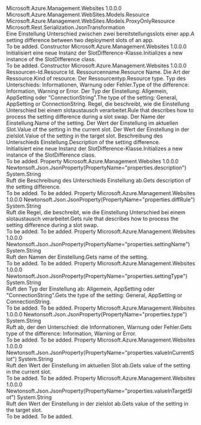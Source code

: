 <Type Name="SlotDifference" FullName="Microsoft.Azure.Management.WebSites.Models.SlotDifference">
  <TypeSignature Language="C#" Value="public class SlotDifference : Microsoft.Azure.Management.WebSites.Models.ProxyOnlyResource" />
  <TypeSignature Language="ILAsm" Value=".class public auto ansi beforefieldinit SlotDifference extends Microsoft.Azure.Management.WebSites.Models.ProxyOnlyResource" />
  <TypeSignature Language="DocId" Value="T:Microsoft.Azure.Management.WebSites.Models.SlotDifference" />
  <TypeSignature Language="VB.NET" Value="Public Class SlotDifference&#xA;Inherits ProxyOnlyResource" />
  <TypeSignature Language="F#" Value="type SlotDifference = class&#xA;    inherit ProxyOnlyResource" />
  <AssemblyInfo>
    <AssemblyName>Microsoft.Azure.Management.Websites</AssemblyName>
    <AssemblyVersion>1.0.0.0</AssemblyVersion>
  </AssemblyInfo>
  <Base>
    <BaseTypeName>Microsoft.Azure.Management.WebSites.Models.Resource</BaseTypeName>
    <BaseTypeName FrameworkAlternate="azure-dotnet">Microsoft.Azure.Management.WebSites.Models.ProxyOnlyResource</BaseTypeName>
  </Base>
  <Interfaces />
  <Attributes>
    <Attribute>
      <AttributeName>Microsoft.Rest.Serialization.JsonTransformation</AttributeName>
    </Attribute>
  </Attributes>
  <Docs>
    <summary>
            <span data-ttu-id="3c041-101">Eine Einstellung Unterschied zwischen zwei bereitstellungsslots einer app.</span><span class="sxs-lookup"><span data-stu-id="3c041-101">A setting difference between two deployment slots of an app.</span></span>
            </summary>
    <remarks>To be added.</remarks>
  </Docs>
  <Members>
    <Member MemberName=".ctor">
      <MemberSignature Language="C#" Value="public SlotDifference ();" />
      <MemberSignature Language="ILAsm" Value=".method public hidebysig specialname rtspecialname instance void .ctor() cil managed" />
      <MemberSignature Language="DocId" Value="M:Microsoft.Azure.Management.WebSites.Models.SlotDifference.#ctor" />
      <MemberSignature Language="VB.NET" Value="Public Sub New ()" />
      <MemberType>Constructor</MemberType>
      <AssemblyInfo>
        <AssemblyName>Microsoft.Azure.Management.Websites</AssemblyName>
        <AssemblyVersion>1.0.0.0</AssemblyVersion>
      </AssemblyInfo>
      <Parameters />
      <Docs>
        <summary>
            <span data-ttu-id="3c041-102">Initialisiert eine neue Instanz der SlotDifference-Klasse.</span><span class="sxs-lookup"><span data-stu-id="3c041-102">Initializes a new instance of the SlotDifference class.</span></span>
            </summary>
        <remarks>To be added.</remarks>
      </Docs>
    </Member>
    <Member MemberName=".ctor">
      <MemberSignature Language="C#" Value="public SlotDifference (string id = null, string name = null, string kind = null, string type = null, string slotDifferenceType = null, string settingType = null, string diffRule = null, string settingName = null, string valueInCurrentSlot = null, string valueInTargetSlot = null, string description = null);" />
      <MemberSignature Language="ILAsm" Value=".method public hidebysig specialname rtspecialname instance void .ctor(string id, string name, string kind, string type, string slotDifferenceType, string settingType, string diffRule, string settingName, string valueInCurrentSlot, string valueInTargetSlot, string description) cil managed" />
      <MemberSignature Language="DocId" Value="M:Microsoft.Azure.Management.WebSites.Models.SlotDifference.#ctor(System.String,System.String,System.String,System.String,System.String,System.String,System.String,System.String,System.String,System.String,System.String)" />
      <MemberSignature Language="VB.NET" Value="Public Sub New (Optional id As String = null, Optional name As String = null, Optional kind As String = null, Optional type As String = null, Optional slotDifferenceType As String = null, Optional settingType As String = null, Optional diffRule As String = null, Optional settingName As String = null, Optional valueInCurrentSlot As String = null, Optional valueInTargetSlot As String = null, Optional description As String = null)" />
      <MemberSignature Language="F#" Value="new Microsoft.Azure.Management.WebSites.Models.SlotDifference : string * string * string * string * string * string * string * string * string * string * string -&gt; Microsoft.Azure.Management.WebSites.Models.SlotDifference" Usage="new Microsoft.Azure.Management.WebSites.Models.SlotDifference (id, name, kind, type, slotDifferenceType, settingType, diffRule, settingName, valueInCurrentSlot, valueInTargetSlot, description)" />
      <MemberType>Constructor</MemberType>
      <AssemblyInfo>
        <AssemblyName>Microsoft.Azure.Management.Websites</AssemblyName>
        <AssemblyVersion>1.0.0.0</AssemblyVersion>
      </AssemblyInfo>
      <Parameters>
        <Parameter Name="id" Type="System.String" />
        <Parameter Name="name" Type="System.String" />
        <Parameter Name="kind" Type="System.String" />
        <Parameter Name="type" Type="System.String" />
        <Parameter Name="slotDifferenceType" Type="System.String" />
        <Parameter Name="settingType" Type="System.String" />
        <Parameter Name="diffRule" Type="System.String" />
        <Parameter Name="settingName" Type="System.String" />
        <Parameter Name="valueInCurrentSlot" Type="System.String" />
        <Parameter Name="valueInTargetSlot" Type="System.String" />
        <Parameter Name="description" Type="System.String" />
      </Parameters>
      <Docs>
        <param name="id"><span data-ttu-id="3c041-103">Ressourcen-Id.</span><span class="sxs-lookup"><span data-stu-id="3c041-103">Resource Id.</span></span></param>
        <param name="name"><span data-ttu-id="3c041-104">Ressourcenname.</span><span class="sxs-lookup"><span data-stu-id="3c041-104">Resource Name.</span></span></param>
        <param name="kind"><span data-ttu-id="3c041-105">Die Art der Ressource.</span><span class="sxs-lookup"><span data-stu-id="3c041-105">Kind of resource.</span></span></param>
        <param name="type"><span data-ttu-id="3c041-106">Der Ressourcentyp.</span><span class="sxs-lookup"><span data-stu-id="3c041-106">Resource type.</span></span></param>
        <param name="slotDifferenceType"><span data-ttu-id="3c041-107">Typ des Unterschieds: Informationen, Warnung oder Fehler.</span><span class="sxs-lookup"><span data-stu-id="3c041-107">Type of the difference: Information, Warning or Error.</span></span></param>
        <param name="settingType"><span data-ttu-id="3c041-108">Der Typ der Einstellung: Allgemein, AppSetting oder "ConnectionString".</span><span class="sxs-lookup"><span data-stu-id="3c041-108">The type of the setting: General, AppSetting or ConnectionString.</span></span></param>
        <param name="diffRule"><span data-ttu-id="3c041-109">Regel, die beschreibt, wie die Einstellung Unterschied bei einem slotaustausch verarbeitet.</span><span class="sxs-lookup"><span data-stu-id="3c041-109">Rule that describes how to process the setting difference during a slot swap.</span></span></param>
        <param name="settingName"><span data-ttu-id="3c041-110">Der Name der Einstellung.</span><span class="sxs-lookup"><span data-stu-id="3c041-110">Name of the setting.</span></span></param>
        <param name="valueInCurrentSlot"><span data-ttu-id="3c041-111">Der Wert der Einstellung im aktuellen Slot.</span><span class="sxs-lookup"><span data-stu-id="3c041-111">Value of the setting in the current slot.</span></span></param>
        <param name="valueInTargetSlot"><span data-ttu-id="3c041-112">Der Wert der Einstellung in der zielslot.</span><span class="sxs-lookup"><span data-stu-id="3c041-112">Value of the setting in the target slot.</span></span></param>
        <param name="description"><span data-ttu-id="3c041-113">Beschreibung des Unterschieds Einstellung.</span><span class="sxs-lookup"><span data-stu-id="3c041-113">Description of the setting difference.</span></span></param>
        <summary>
            <span data-ttu-id="3c041-114">Initialisiert eine neue Instanz der SlotDifference-Klasse.</span><span class="sxs-lookup"><span data-stu-id="3c041-114">Initializes a new instance of the SlotDifference class.</span></span>
            </summary>
        <remarks>To be added.</remarks>
      </Docs>
    </Member>
    <Member MemberName="Description">
      <MemberSignature Language="C#" Value="public string Description { get; }" />
      <MemberSignature Language="ILAsm" Value=".property instance string Description" />
      <MemberSignature Language="DocId" Value="P:Microsoft.Azure.Management.WebSites.Models.SlotDifference.Description" />
      <MemberSignature Language="VB.NET" Value="Public ReadOnly Property Description As String" />
      <MemberSignature Language="F#" Value="member this.Description : string" Usage="Microsoft.Azure.Management.WebSites.Models.SlotDifference.Description" />
      <MemberType>Property</MemberType>
      <AssemblyInfo>
        <AssemblyName>Microsoft.Azure.Management.Websites</AssemblyName>
        <AssemblyVersion>1.0.0.0</AssemblyVersion>
      </AssemblyInfo>
      <Attributes>
        <Attribute>
          <AttributeName>Newtonsoft.Json.JsonProperty(PropertyName="properties.description")</AttributeName>
        </Attribute>
      </Attributes>
      <ReturnValue>
        <ReturnType>System.String</ReturnType>
      </ReturnValue>
      <Docs>
        <summary>
            <span data-ttu-id="3c041-115">Ruft die Beschreibung des Unterschieds Einstellung ab.</span><span class="sxs-lookup"><span data-stu-id="3c041-115">Gets description of the setting difference.</span></span>
            </summary>
        <value>To be added.</value>
        <remarks>To be added.</remarks>
      </Docs>
    </Member>
    <Member MemberName="DiffRule">
      <MemberSignature Language="C#" Value="public string DiffRule { get; }" />
      <MemberSignature Language="ILAsm" Value=".property instance string DiffRule" />
      <MemberSignature Language="DocId" Value="P:Microsoft.Azure.Management.WebSites.Models.SlotDifference.DiffRule" />
      <MemberSignature Language="VB.NET" Value="Public ReadOnly Property DiffRule As String" />
      <MemberSignature Language="F#" Value="member this.DiffRule : string" Usage="Microsoft.Azure.Management.WebSites.Models.SlotDifference.DiffRule" />
      <MemberType>Property</MemberType>
      <AssemblyInfo>
        <AssemblyName>Microsoft.Azure.Management.Websites</AssemblyName>
        <AssemblyVersion>1.0.0.0</AssemblyVersion>
      </AssemblyInfo>
      <Attributes>
        <Attribute>
          <AttributeName>Newtonsoft.Json.JsonProperty(PropertyName="properties.diffRule")</AttributeName>
        </Attribute>
      </Attributes>
      <ReturnValue>
        <ReturnType>System.String</ReturnType>
      </ReturnValue>
      <Docs>
        <summary>
            <span data-ttu-id="3c041-116">Ruft die Regel, die beschreibt, wie die Einstellung Unterschied bei einem slotaustausch verarbeitet.</span><span class="sxs-lookup"><span data-stu-id="3c041-116">Gets rule that describes how to process the setting difference during a slot swap.</span></span>
            </summary>
        <value>To be added.</value>
        <remarks>To be added.</remarks>
      </Docs>
    </Member>
    <Member MemberName="SettingName">
      <MemberSignature Language="C#" Value="public string SettingName { get; }" />
      <MemberSignature Language="ILAsm" Value=".property instance string SettingName" />
      <MemberSignature Language="DocId" Value="P:Microsoft.Azure.Management.WebSites.Models.SlotDifference.SettingName" />
      <MemberSignature Language="VB.NET" Value="Public ReadOnly Property SettingName As String" />
      <MemberSignature Language="F#" Value="member this.SettingName : string" Usage="Microsoft.Azure.Management.WebSites.Models.SlotDifference.SettingName" />
      <MemberType>Property</MemberType>
      <AssemblyInfo>
        <AssemblyName>Microsoft.Azure.Management.Websites</AssemblyName>
        <AssemblyVersion>1.0.0.0</AssemblyVersion>
      </AssemblyInfo>
      <Attributes>
        <Attribute>
          <AttributeName>Newtonsoft.Json.JsonProperty(PropertyName="properties.settingName")</AttributeName>
        </Attribute>
      </Attributes>
      <ReturnValue>
        <ReturnType>System.String</ReturnType>
      </ReturnValue>
      <Docs>
        <summary>
            <span data-ttu-id="3c041-117">Ruft den Namen der Einstellung.</span><span class="sxs-lookup"><span data-stu-id="3c041-117">Gets name of the setting.</span></span>
            </summary>
        <value>To be added.</value>
        <remarks>To be added.</remarks>
      </Docs>
    </Member>
    <Member MemberName="SettingType">
      <MemberSignature Language="C#" Value="public string SettingType { get; }" />
      <MemberSignature Language="ILAsm" Value=".property instance string SettingType" />
      <MemberSignature Language="DocId" Value="P:Microsoft.Azure.Management.WebSites.Models.SlotDifference.SettingType" />
      <MemberSignature Language="VB.NET" Value="Public ReadOnly Property SettingType As String" />
      <MemberSignature Language="F#" Value="member this.SettingType : string" Usage="Microsoft.Azure.Management.WebSites.Models.SlotDifference.SettingType" />
      <MemberType>Property</MemberType>
      <AssemblyInfo>
        <AssemblyName>Microsoft.Azure.Management.Websites</AssemblyName>
        <AssemblyVersion>1.0.0.0</AssemblyVersion>
      </AssemblyInfo>
      <Attributes>
        <Attribute>
          <AttributeName>Newtonsoft.Json.JsonProperty(PropertyName="properties.settingType")</AttributeName>
        </Attribute>
      </Attributes>
      <ReturnValue>
        <ReturnType>System.String</ReturnType>
      </ReturnValue>
      <Docs>
        <summary>
            <span data-ttu-id="3c041-118">Ruft den Typ der Einstellung ab: Allgemein, AppSetting oder "ConnectionString".</span><span class="sxs-lookup"><span data-stu-id="3c041-118">Gets the type of the setting: General, AppSetting or ConnectionString.</span></span>
            </summary>
        <value>To be added.</value>
        <remarks>To be added.</remarks>
      </Docs>
    </Member>
    <Member MemberName="SlotDifferenceType">
      <MemberSignature Language="C#" Value="public string SlotDifferenceType { get; }" />
      <MemberSignature Language="ILAsm" Value=".property instance string SlotDifferenceType" />
      <MemberSignature Language="DocId" Value="P:Microsoft.Azure.Management.WebSites.Models.SlotDifference.SlotDifferenceType" />
      <MemberSignature Language="VB.NET" Value="Public ReadOnly Property SlotDifferenceType As String" />
      <MemberSignature Language="F#" Value="member this.SlotDifferenceType : string" Usage="Microsoft.Azure.Management.WebSites.Models.SlotDifference.SlotDifferenceType" />
      <MemberType>Property</MemberType>
      <AssemblyInfo>
        <AssemblyName>Microsoft.Azure.Management.Websites</AssemblyName>
        <AssemblyVersion>1.0.0.0</AssemblyVersion>
      </AssemblyInfo>
      <Attributes>
        <Attribute>
          <AttributeName>Newtonsoft.Json.JsonProperty(PropertyName="properties.type")</AttributeName>
        </Attribute>
      </Attributes>
      <ReturnValue>
        <ReturnType>System.String</ReturnType>
      </ReturnValue>
      <Docs>
        <summary>
            <span data-ttu-id="3c041-119">Ruft ab, der den Unterschied: die Informationen, Warnung oder Fehler.</span><span class="sxs-lookup"><span data-stu-id="3c041-119">Gets type of the difference: Information, Warning or Error.</span></span>
            </summary>
        <value>To be added.</value>
        <remarks>To be added.</remarks>
      </Docs>
    </Member>
    <Member MemberName="ValueInCurrentSlot">
      <MemberSignature Language="C#" Value="public string ValueInCurrentSlot { get; }" />
      <MemberSignature Language="ILAsm" Value=".property instance string ValueInCurrentSlot" />
      <MemberSignature Language="DocId" Value="P:Microsoft.Azure.Management.WebSites.Models.SlotDifference.ValueInCurrentSlot" />
      <MemberSignature Language="VB.NET" Value="Public ReadOnly Property ValueInCurrentSlot As String" />
      <MemberSignature Language="F#" Value="member this.ValueInCurrentSlot : string" Usage="Microsoft.Azure.Management.WebSites.Models.SlotDifference.ValueInCurrentSlot" />
      <MemberType>Property</MemberType>
      <AssemblyInfo>
        <AssemblyName>Microsoft.Azure.Management.Websites</AssemblyName>
        <AssemblyVersion>1.0.0.0</AssemblyVersion>
      </AssemblyInfo>
      <Attributes>
        <Attribute>
          <AttributeName>Newtonsoft.Json.JsonProperty(PropertyName="properties.valueInCurrentSlot")</AttributeName>
        </Attribute>
      </Attributes>
      <ReturnValue>
        <ReturnType>System.String</ReturnType>
      </ReturnValue>
      <Docs>
        <summary>
            <span data-ttu-id="3c041-120">Ruft den Wert der Einstellung im aktuellen Slot ab.</span><span class="sxs-lookup"><span data-stu-id="3c041-120">Gets value of the setting in the current slot.</span></span>
            </summary>
        <value>To be added.</value>
        <remarks>To be added.</remarks>
      </Docs>
    </Member>
    <Member MemberName="ValueInTargetSlot">
      <MemberSignature Language="C#" Value="public string ValueInTargetSlot { get; }" />
      <MemberSignature Language="ILAsm" Value=".property instance string ValueInTargetSlot" />
      <MemberSignature Language="DocId" Value="P:Microsoft.Azure.Management.WebSites.Models.SlotDifference.ValueInTargetSlot" />
      <MemberSignature Language="VB.NET" Value="Public ReadOnly Property ValueInTargetSlot As String" />
      <MemberSignature Language="F#" Value="member this.ValueInTargetSlot : string" Usage="Microsoft.Azure.Management.WebSites.Models.SlotDifference.ValueInTargetSlot" />
      <MemberType>Property</MemberType>
      <AssemblyInfo>
        <AssemblyName>Microsoft.Azure.Management.Websites</AssemblyName>
        <AssemblyVersion>1.0.0.0</AssemblyVersion>
      </AssemblyInfo>
      <Attributes>
        <Attribute>
          <AttributeName>Newtonsoft.Json.JsonProperty(PropertyName="properties.valueInTargetSlot")</AttributeName>
        </Attribute>
      </Attributes>
      <ReturnValue>
        <ReturnType>System.String</ReturnType>
      </ReturnValue>
      <Docs>
        <summary>
            <span data-ttu-id="3c041-121">Ruft den Wert der Einstellung in der zielslot ab.</span><span class="sxs-lookup"><span data-stu-id="3c041-121">Gets value of the setting in the target slot.</span></span>
            </summary>
        <value>To be added.</value>
        <remarks>To be added.</remarks>
      </Docs>
    </Member>
  </Members>
</Type>